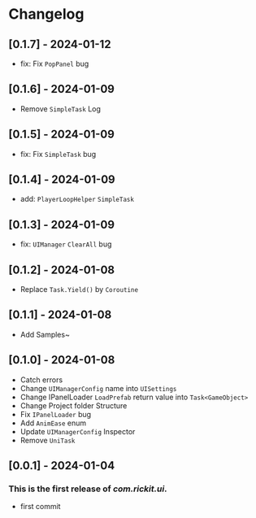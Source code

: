 # Changelog
## [0.1.7] - 2024-01-12

- fix: Fix `PopPanel` bug

## [0.1.6] - 2024-01-09

- Remove `SimpleTask` Log

## [0.1.5] - 2024-01-09

- fix: Fix `SimpleTask` bug

## [0.1.4] - 2024-01-09

- add: `PlayerLoopHelper` `SimpleTask`

## [0.1.3] - 2024-01-09

- fix: `UIManager` `ClearAll` bug

## [0.1.2] - 2024-01-08

- Replace `Task.Yield()` by `Coroutine`

## [0.1.1] - 2024-01-08

- Add Samples~

## [0.1.0] - 2024-01-08
- Catch errors
- Change `UIManagerConfig` name into `UISettings`
- Change IPanelLoader `LoadPrefab` return value into `Task<GameObject>`
- Change Project folder Structure
- Fix `IPanelLoader` bug
- Add `AnimEase` enum
- Update `UIManagerConfig` Inspector
- Remove `UniTask`

## [0.0.1] - 2024-01-04

### This is the first release of *com.rickit.ui*.

- first commit
